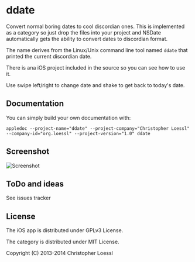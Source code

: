 # ddate

Convert normal boring dates to cool discordian ones.
This is implemented as a category so just drop the files into your project and NSDate automatically gets the ability to convert dates to discordian format.

The name derives from the Linux/Unix command line tool named `ddate` that printed the current discordian date.

There is ana iOS project included in the source so you can see how to use it.

Use swipe left/right to change date and shake to get back to today's date.


## Documentation

You can simply build your own documentation with:

    appledoc --project-name="ddate" --project-company="Christopher Loessl" --company-id="org.loessl" --project-version="1.0" ddate


## Screenshot

![Screenshot](http://loessl.org/projekte/ddate/images/iphone_white_angle2.png)


## ToDo and ideas

See issues tracker


## License

The iOS app is distributed under GPLv3 License.

The category is distributed under MIT License.

Copyright (C) 2013-2014 Christopher Loessl

